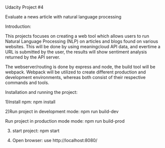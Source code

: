 Udacity Project #4

Evaluate a news article with natural language processing

Introduction:

This projects focuses on creating a web tool which allows users to run Natural Language Processing (NLP) on articles and blogs found on various websites. This will be done by using meaningcloud API data, and evertime a URL is submitted by the user, the results will show sentiment analysis returned by the API server.

The webserver/routing is done by express and node, the build tool will be webpack. Webpack will be utilized to create different production and development environments, whereas both consist of their respective commands and tools.

Installation and running the project:

1)Install npm:
npm install

2)Run project in development mode:
npm run build-dev

Run project in production mode mode:
npm run build-prod

3. start project:
   npm start

4. Open browser:
   use http://localhost:8080/
